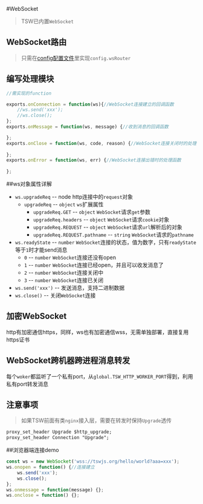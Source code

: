 #WebSocket

> TSW已内置`WebSocket`

## WebSocket路由

> 只需在[config配置文件](./config)里实现`config.wsRouter`

## 编写处理模块

```js
//需实现的function

exports.onConnection = function(ws){//WebSocket连接建立的回调函数
    //ws.send('xxx');
    //ws.close();
};
exports.onMessage = function(ws, message) {//收到消息的回调函数

};
exports.onClose = function(ws, code, reason) {//WebSocket连接关闭时的处理函数
	
};
exports.onError = function(ws, err) {//WebSocket连接出错时的处理函数
	
};

```
##ws对象属性详解
- `ws.upgradeReq` -- node http连接中的`request`对象
	- `upgradeReq` -- `object` `ws`扩展属性
		- `upgradeReq.GET` -- `object` `WebSocket`请求`get`参数
		- `upgradeReq.headers` -- `object` `WebSocket`请求`cookie`对象
		- `upgradeReq.REQUEST` -- `object` `WebSocket`请求`url`解析后的对象
		- `upgradeReq.REQUEST.pathname` -- `string` `WebSocket`请求的`pathname`
- `ws.readyState` -- `number` `WebSocket`连接的状态，值为数字，只有`readyState`等于`1`时才能send消息
	- `0` -- `number` `WebSocket`连接还没有open
	- `1` -- `number` `WebSocket`连接已经open，并且可以收发消息了
	- `2` -- `number` `WebSocket`连接关闭中
	- `3` -- `number` `WebSocket`连接已关闭
- `ws.send('xxx')` -- 发送消息，支持二进制数据
- `ws.close()` -- 关闭`WebSocket`连接

## 加密WebSocket
http有加密通信https，同样，ws也有加密通信wss，无需单独部署，直接复用https证书

## WebSocket跨机器跨进程消息转发
每个`woker`都监听了一个私有port，从`global.TSW_HTTP_WORKER_PORT`得到，利用私有port转发消息


## 注意事项

> 如果TSW前面有类`nginx`接入层，需要在转发时保持`Upgrade`透传

```html
proxy_set_header Upgrade $http_upgrade;
proxy_set_header Connection "Upgrade";
```


##浏览器端连接demo
```js
const ws = new WebSocket('wss://tswjs.org/hello/world?aaa=xxx');
ws.onopen = function() {//连接建立
	ws.send('xxx');
	ws.close();
};
ws.onmessage = function(message) {};
ws.onclose = function() {};

```

